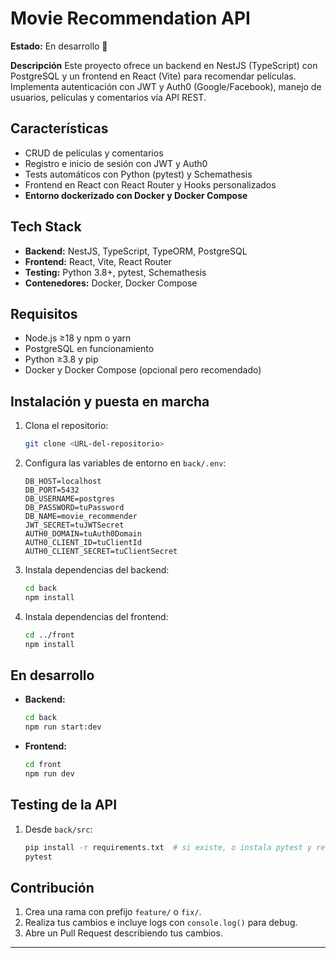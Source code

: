 
# Movie Recommendation API

**Estado:** En desarrollo 🚧

**Descripción**
Este proyecto ofrece un backend en NestJS (TypeScript) con PostgreSQL y un frontend en React (Vite) para recomendar películas. Implementa autenticación con JWT y Auth0 (Google/Facebook), manejo de usuarios, películas y comentarios vía API REST.

## Características

* CRUD de películas y comentarios
* Registro e inicio de sesión con JWT y Auth0
* Tests automáticos con Python (pytest) y Schemathesis
* Frontend en React con React Router y Hooks personalizados
* **Entorno dockerizado con Docker y Docker Compose**

## Tech Stack

* **Backend:** NestJS, TypeScript, TypeORM, PostgreSQL
* **Frontend:** React, Vite, React Router
* **Testing:** Python 3.8+, pytest, Schemathesis
* **Contenedores:** Docker, Docker Compose

## Requisitos

* Node.js ≥18 y npm o yarn
* PostgreSQL en funcionamiento
* Python ≥3.8 y pip
* Docker y Docker Compose (opcional pero recomendado)

## Instalación y puesta en marcha

1. Clona el repositorio:

   ```bash
   git clone <URL-del-repositorio>
   ```

2. Configura las variables de entorno en `back/.env`:

   ```env
   DB_HOST=localhost
   DB_PORT=5432
   DB_USERNAME=postgres
   DB_PASSWORD=tuPassword
   DB_NAME=movie_recommender
   JWT_SECRET=tuJWTSecret
   AUTH0_DOMAIN=tuAuth0Domain
   AUTH0_CLIENT_ID=tuClientId
   AUTH0_CLIENT_SECRET=tuClientSecret
   ```

3. Instala dependencias del backend:

   ```bash
   cd back
   npm install
   ```

4. Instala dependencias del frontend:

   ```bash
   cd ../front
   npm install
   ```

## En desarrollo

* **Backend:**

  ```bash
  cd back
  npm run start:dev
  ```

* **Frontend:**

  ```bash
  cd front
  npm run dev
  ```

## Testing de la API

1. Desde `back/src`:

   ```bash
   pip install -r requirements.txt  # si existe, o instala pytest y requests
   pytest
   ```

## Contribución

1. Crea una rama con prefijo `feature/` o `fix/`.
2. Realiza tus cambios e incluye logs con `console.log()` para debug.
3. Abre un Pull Request describiendo tus cambios.

---

